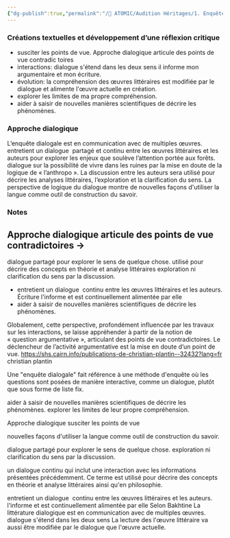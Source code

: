 ```yaml
---
{"dg-publish":true,"permalink":"/🧠 ATOMIC/Audition Héritages/1. Enquête dialogale/"}
---
```


### Créations textuelles et développement d’une réflexion critique

- susciter les points de vue. Approche dialogique articule des points de vue contradic toires 
- interactions: dialogue s'étend dans les deux sens il informe mon argumentaire et mon écriture.
- évolution: la compréhension des œuvres littéraires est modifiée par le dialogue et alimente l'œuvre actuelle en création.
- explorer les limites de ma propre compréhension.
- aider à saisir de nouvelles manières scientifiques de décrire les phénomènes.
### Approche dialogique
L’enquête dialogale est en communication avec de multiples œuvres. entretient un dialogue  partagé et continu entre les œuvres littéraires et les auteurs  pour explorer les enjeux que soulève l’attention portée aux forêts. dialogue sur la possibilité de vivre dans les ruines par la mise en doute de la logique de « l’anthropo ». La discussion entre les auteurs sera utilisé pour décrire les analyses littéraires, l’exploration et la clarification du sens. La perspective de logique du dialogue montre de nouvelles façons d'utiliser la langue comme outil de construction du savoir.





### Notes
Approche dialogique articule des points de vue contradictoires -> 
- 
dialogue partagé pour explorer le sens de quelque chose. utilisé pour décrire des concepts en théorie et analyse littéraires
exploration ni clarification du sens par la discussion.
- entretient un dialogue  continu entre les œuvres littéraires et les auteurs.
Écriture l'informe et est continuellement alimentée par elle
- aider à saisir de nouvelles manières scientifiques de décrire les phénomènes.



Globalement, cette perspective, profondément influencée par les travaux sur les interactions, se laisse appréhender à partir de la notion de « question argumentative », articulant des points de vue contradictoires.
Le déclencheur de l’activité argumentative est la mise en doute d’un point de vue.
https://shs.cairn.info/publications-de-christian-plantin--32432?lang=fr
christian plantin

Une "enquête dialogale" fait référence à une méthode d'enquête où les questions sont posées de manière interactive, comme un dialogue, plutôt que sous forme de liste fix.

aider à saisir de nouvelles manières scientifiques de décrire les phénomènes.
explorer les limites de leur propre compréhension.

Approche dialogique
susciter les points de vue

nouvelles façons d'utiliser la langue comme outil de construction du savoir.

dialogue partagé pour explorer le sens de quelque chose.
exploration ni clarification du sens par la discussion.

un dialogue continu qui inclut une interaction avec les informations présentées précédemment. Ce terme est utilisé pour décrire des concepts en théorie et analyse littéraires ainsi qu'en philosophie.

entretient un dialogue  continu entre les œuvres littéraires et les auteurs.
l'informe et est continuellement alimentée par elle
Selon Bakhtine La littérature dialogique est en communication avec de multiples œuvres.
dialogue s'étend dans les deux sens La lecture des l'œuvre littéraire va aussi être modifiée par le dialogue que l'œuvre actuelle.


